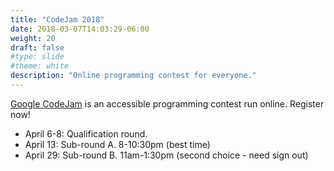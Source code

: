 ```yaml
---
title: "CodeJam 2018"
date: 2018-03-07T14:03:29-06:00
weight: 20
draft: false
#type: slide
#theme: white
description: "Online programming contest for everyone."
---
```


[Google CodeJam](https://g.co/codejam) is an accessible programming contest run online. Register now!

* April 6-8: Qualification round.
* April 13: Sub-round A. 8-10:30pm (best time)
* April 29: Sub-round B. 11am-1:30pm (second choice - need sign out)


